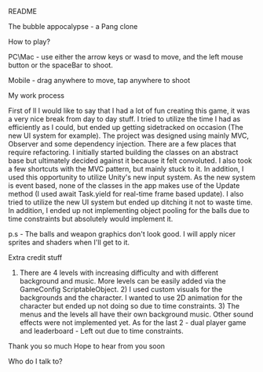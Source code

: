 README

The bubble appocalypse - a Pang clone

How to play?

PC\Mac - use either the arrow keys or wasd to move, and the left mouse button or the spaceBar to shoot.

Mobile - drag anywhere to move, tap anywhere to shoot

My work process

First of ll I would like to say that I had a lot of fun creating this game, it was a very nice break from day to day stuff. I tried to utilize the time I had as efficiently as I could, but ended up getting sidetracked on occasion (The new UI system for example). The project was designed using mainly MVC, Observer and some dependency injection. There are a few places that require refactoring. I initially started building the classes on an abstract base but ultimately decided against it because it felt convoluted. I also took a few shortcuts with the MVC pattern, but mainly stuck to it. In addition, I used this opportunity to utilize Unity's new input system. As the new system is event based, none of the classes in the app makes use of the Update method (I used await Task.yield for real-time frame based update). I also tried to utilize the new UI system but ended up ditching it not to waste time. In addition, I ended up not implementing object pooling for the balls due to time constraints but absolutely would implement it.

p.s - The balls and weapon graphics don't look good. I will apply nicer sprites and shaders when I'll get to it.

Extra credit stuff

1) There are 4 levels with increasing difficulty and with different background and music. More levels can be easily added via the GameConfig ScriptableObject. 2) I used custom visuals for the backgrounds and the character. I wanted to use 2D animation for the character but ended up not doing so due to time constraints. 3) The menus and the levels all have their own background music. Other sound effects were not implemented yet. As for the last 2 - dual player game and leaderboard - Left out due to time constraints.

Thank you so much
Hope to hear from you soon

Who do I talk to?
